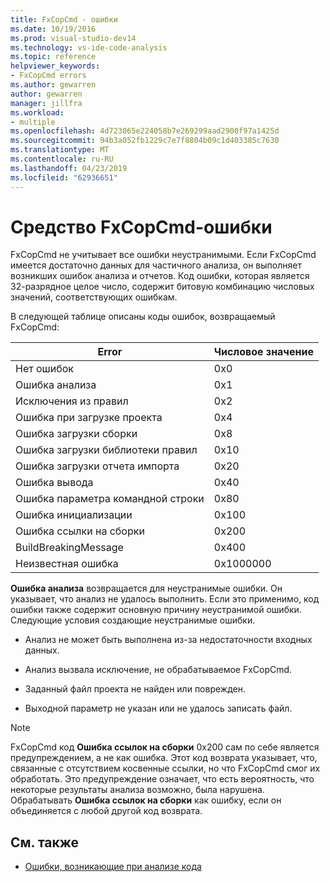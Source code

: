 ```yaml
---
title: FxCopCmd - ошибки
ms.date: 10/19/2016
ms.prod: visual-studio-dev14
ms.technology: vs-ide-code-analysis
ms.topic: reference
helpviewer_keywords:
- FxCopCmd errors
ms.author: gewarren
author: gewarren
manager: jillfra
ms.workload:
- multiple
ms.openlocfilehash: 4d723065e224058b7e269299aad2900f97a1425d
ms.sourcegitcommit: 94b3a052fb1229c7e7f8804b09c1d403385c7630
ms.translationtype: MT
ms.contentlocale: ru-RU
ms.lasthandoff: 04/23/2019
ms.locfileid: "62936651"
---
```

# <a name="fxcopcmd-tool-errors"></a>Средство FxCopCmd-ошибки

FxCopCmd не учитывает все ошибки неустранимыми. Если FxCopCmd имеется достаточно данных для частичного анализа, он выполняет возникших ошибок анализа и отчетов. Код ошибки, которая является 32-разрядное целое число, содержит битовую комбинацию числовых значений, соответствующих ошибкам.

В следующей таблице описаны коды ошибок, возвращаемый FxCopCmd:

|Error|Числовое значение|
|-----------|-------------------|
|Нет ошибок|0x0|
|Ошибка анализа|0x1|
|Исключения из правил|0x2|
|Ошибка при загрузке проекта|0x4|
|Ошибка загрузки сборки|0x8|
|Ошибка загрузки библиотеки правил|0x10|
|Ошибка загрузки отчета импорта|0x20|
|Ошибка вывода|0x40|
|Ошибка параметра командной строки|0x80|
|Ошибка инициализации|0x100|
|Ошибка ссылки на сборки|0x200|
|BuildBreakingMessage|0x400|
|Неизвестная ошибка|0x1000000|

**Ошибка анализа** возвращается для неустранимые ошибки. Он указывает, что анализ не удалось выполнить. Если это применимо, код ошибки также содержит основную причину неустранимой ошибки. Следующие условия создающие неустранимые ошибки.

- Анализ не может быть выполнена из-за недостаточности входных данных.

- Анализ вызвала исключение, не обрабатываемое FxCopCmd.

- Заданный файл проекта не найден или поврежден.

- Выходной параметр не указан или не удалось записать файл.

> [!NOTE]
> FxCopCmd код **Ошибка ссылок на сборки** 0x200 сам по себе является предупреждением, а не как ошибка. Этот код возврата указывает, что, связанные с отсутствием косвенные ссылки, но что FxCopCmd смог их обработать. Это предупреждение означает, что есть вероятность, что некоторые результаты анализа возможно, была нарушена. Обрабатывать **Ошибка ссылок на сборки** как ошибку, если он объединяется с любой другой код возврата.

## <a name="see-also"></a>См. также

- [Ошибки, возникающие при анализе кода](../code-quality/code-analysis-application-errors.md)
